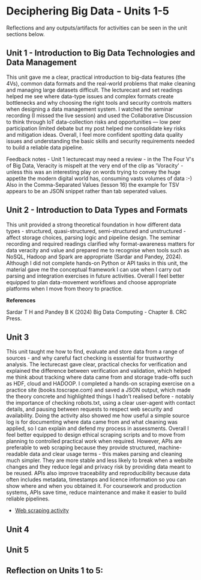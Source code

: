# Deciphering Big Data - Units 1-5

Reflections and any outputs/artifacts for activities can be seen in the unit sections below.

## Unit 1 - Introduction to Big Data Technologies and Data Management

This unit gave me a clear, practical introduction to big-data features (the 4Vs), common data formats and the real-world problems that make cleaning and managing large datasets difficult. The lecturecast and set readings helped me see where data-type issues and complex formats create bottlenecks and why choosing the right tools and security controls matters when designing a data management system. I watched the seminar recording (I missed the live session) and used the Collaborative Discussion to think through IoT data-collection risks and opportunities — low peer participation limited debate but my post helped me consolidate key risks and mitigation ideas. Overall, I feel more confident spotting data quality issues and understanding the basic skills and security requirements needed to build a reliable data pipeline.

Feedback notes - Unit 1 lecturecast may need a review - in the The Four V's of Big Data, Veracity is mispelt at the very end of the clip as 'Voracity' - unless this was an interesting play on words trying to convey the huge appetite the modern digital world has, consuming vasts volumes of data :-) Also in the Comma-Separated Values (lesson 16) the example for TSV appears to be an JSON snippet rather than tab seperated values.


## Unit 2 - Introduction to Data Types and Formats

This unit provided a strong theoretical foundation in how different data types - structured, quasi-structured, semi-structured and unstructured - affect storage choices, parsing logic and pipeline design. The seminar recording and required readings clarified why format-awareness matters for data veracity and value and prepared me to recognise when tools such as NoSQL, Hadoop and Spark are appropriate (Sardar and Pandey, 2024). Although I did not complete hands-on Python or API tasks in this unit, the material gave me the conceptual framework I can use when I carry out parsing and integration exercises in future activities. Overall I feel better equipped to plan data-movement workflows and choose appropriate platforms when I move from theory to practice.

**References**

Sardar T H and Pandey B K (2024) Big Data Computing - Chapter 8. CRC Press.

## Unit 3

This unit taught me how to find, evaluate and store data from a range of sources - and why careful fact checking is essential for trustworthy analysis. The lecturecast gave clear, practical checks for verification and explained the difference between verification and validation, which helped me think about tracking where data came from and storage trade-offs such as HDF, cloud and HADOOP. I completed a hands-on scraping exercise on a practice site (books.toscrape.com) and saved a JSON output, which made the theory concrete and highlighted things I hadn’t realised before - notably the importance of checking robots.txt, using a clear user-agent with contact details, and pausing between requests to respect web security and availability. Doing the activity also showed me how useful a simple source log is for documenting where data came from and what cleaning was applied, so I can explain and defend my process in assessments. Overall I feel better equipped to design ethical scraping scripts and to move from planning to controlled practical work when required. However, APIs are preferable to web scraping because they provide structured, machine-readable data and clear usage terms - this makes parsing and cleaning much simpler. They are more stable and less likely to break when a website changes and they reduce legal and privacy risk by providing data meant to be reused. APIs also improve traceability and reproducibility because data often includes metadata, timestamps and licence information so you can show where and when you obtained it. For coursework and production systems, APIs save time, reduce maintenance and make it easier to build reliable pipelines.

- [Web scraping activity](/pdf/book_scrape.py)

## Unit 4


## Unit 5


## Reflection on Units 1 to 5:

